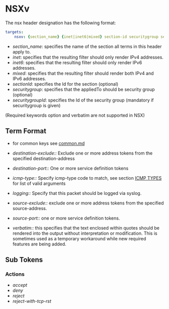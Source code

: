 # NSXv

The nsx header designation has the following format:

```yaml
targets:
    nsxv: {section_name} {inet|inet6|mixed} section-id securitygroup securitygroupId
```

* _section_name_: specifies the name of the section all terms in this header apply to.
* _inet_: specifies that the resulting filter should only render IPv4 addresses.
* _inet6_: specifies that the resulting filter should only render IPv6 addresses.
* _mixed_: specifies that the resulting filter should render both IPv4 and IPv6 addresses.
* _sectionId_: specifies the Id for the section (optional)
* _securitygroup_: specifies that the appliedTo should be security group (optional)
* _securitygroupId_: specifies the Id of the security group (mandatory if securitygroup is given)

(Required keywords option and verbatim are not supported in NSX)

## Term Format

* for common keys see [common.md](common.md)

* _destination-exclude::_ Exclude one or more address tokens from the specified destination-address
* _destination-port::_ One or more service definition tokens
* _icmp-type::_ Specify icmp-type code to match, see section [ICMP TYPES](PolicyFormat#ICMP_TYPES.md) for list of valid arguments
* _logging::_ Specify that this packet should be logged via syslog.
* _source-exclude::_ exclude one or more address tokens from the specified source-address.
* _source-port::_ one or more service definition tokens.
* _verbatim::_ this specifies that the text enclosed within quotes should be rendered into the output without interpretation or modification.  This is sometimes used as a temporary workaround while new required features are being added.

## Sub Tokens

### Actions

* _accept_
* _deny_
* _reject_
* _reject-with-tcp-rst_

